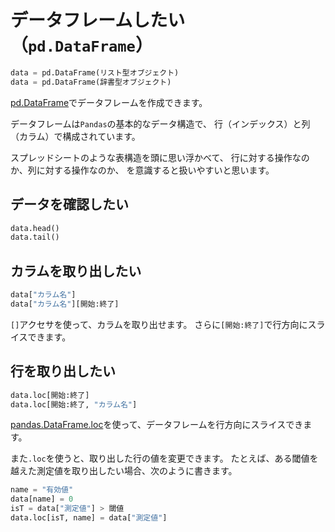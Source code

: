# データフレームしたい（``pd.DataFrame``）

```python
data = pd.DataFrame(リスト型オブジェクト)
data = pd.DataFrame(辞書型オブジェクト)
```

[pd.DataFrame](https://pandas.pydata.org/pandas-docs/stable/reference/api/pandas.DataFrame.html)でデータフレームを作成できます。

データフレームは``Pandas``の基本的なデータ構造で、
行（インデックス）と列（カラム）で構成されています。

スプレッドシートのような表構造を頭に思い浮かべて、
行に対する操作なのか、列に対する操作なのか、
を意識すると扱いやすいと思います。

## データを確認したい

```python
data.head()
data.tail()
```

## カラムを取り出したい

```python
data["カラム名"]
data["カラム名"][開始:終了]
```

``[]``アクセサを使って、カラムを取り出せます。
さらに``[開始:終了]``で行方向にスライスできます。

## 行を取り出したい

```python
data.loc[開始:終了]
data.loc[開始:終了, "カラム名"]
```

[pandas.DataFrame.loc](https://pandas.pydata.org/pandas-docs/stable/reference/api/pandas.DataFrame.loc.html)を使って、データフレームを行方向にスライスできます。

また``.loc``を使うと、取り出した行の値を変更できます。
たとえば、ある閾値を越えた測定値を取り出したい場合、次のように書きます。

```python
name = "有効値"
data[name] = 0
isT = data["測定値"] > 閾値
data.loc[isT, name] = data["測定値"]
```
